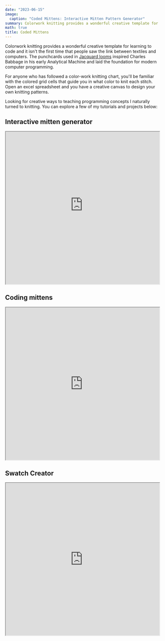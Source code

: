 ```yaml
---
date: "2023-06-15"
image:
  caption: "Coded Mittens: Interactive Mitten Pattern Generator"
summary: Colorwork knitting provides a wonderful creative template for learning to code and it isn't the first time that people saw the link between textiles and computers.
math: true
title: Coded Mittens
---
```


Colorwork knitting provides a wonderful creative template for learning to code and it isn't the first time that people saw the link between textiles and computers. The punchcards used in [Jacquard looms](https://www.nms.ac.uk/explore-our-collections/stories/science-and-technology/jacquard-loom/#:~:text=The%20punch%20cards%20used%20in,foundation%20for%20modern%20computer%20programming.&text=Did%20you%20know%3F,to%20programme%20his%20Analytical%20Engine.) inspired Charles Babbage in his early Analytical Machine and laid the foundation for modern computer programming.

For anyone who has followed a color-work knitting chart, you'll be familiar with the colored grid cells that guide you in what color to knit each stitch. Open an excel spreadsheet and you have a creative canvas to design your own knitting patterns.

Looking for creative ways to teaching programming concepts I naturally turned to knitting. You can explore a few of my tutorials and projects below:

## Interactive mitten generator

<iframe src="https://laurie-the-student-baker.shinyapps.io/Coded-Mittens/" width = "100%" height = "500"  title="Mitten Creator"></iframe>

## Coding mittens

<iframe src="https://laurielbaker.github.io/coded-mittens/selbu_mitten_generator.html" width = "100%" height = "500"  title="Coded Mittens"></iframe>

## Swatch Creator

<iframe src="https://laurielbaker.github.io/swatch-creator/swatch-creator.html#Introducing_Swatch-Creator" width = "100%" height = "500"  title="Swatch Creator"></iframe>
